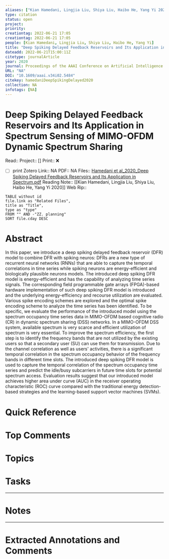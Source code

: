 ```yaml
---
aliases: ["Kian Hamedani, Lingjia Liu, Shiya Liu, Haibo He, Yang Yi 2020",]
type: citation
status: open
project: 
priority: 
creationtag: 2022-06-21 17:05
creationtag: 2022-06-21 17:05
people: [Kian Hamedani, Lingjia Liu, Shiya Liu, Haibo He, Yang Yi]
title: "Deep Spiking Delayed Feedback Reservoirs and Its Application in Spectrum Sensing of MIMO-OFDM Dynamic Spectrum Sharing"
dateadd: 2022-06-21T15:00:11Z
citetype: journalArticle
year: 2020
journal: Proceedings of the AAAI Conference on Artificial Intelligence
URL: "NA"
DOI: "10.1609/aaai.v34i02.5484"
citekey: hamedaniDeepSpikingDelayed2020
collection: NA
infotags: [NA]
---
```


# Deep Spiking Delayed Feedback Reservoirs and Its Application in Spectrum Sensing of MIMO-OFDM Dynamic Spectrum Sharing
Read:: 
Project:: []
Print::  ❌
- [ ] print 
Zotero Link:: NA
PDF:: NA
Files:: [Hamedani et al_2020_Deep Spiking Delayed Feedback Reservoirs and Its Application in Spectrum.pdf](file:///home/michaelt/Insync/m@tarlton.info/Google%20Drive/06.%20Zotero/storage/NASXSQMS/Hamedani%20et%20al_2020_Deep%20Spiking%20Delayed%20Feedback%20Reservoirs%20and%20Its%20Application%20in%20Spectrum.pdf)
Reading Note:: [[Kian Hamedani, Lingjia Liu, Shiya Liu, Haibo He, Yang Yi 2020]]
Web Rip:: 
```dataview
TABLE without id
file.link as "Related Files",
title as "Title",
type as "type"
FROM "" AND -"ZZ. planning"
SORT file.cday DESC
```

# Abstract
In this paper, we introduce a deep spiking delayed feedback reservoir (DFR) model to combine DFR with spiking neuros: DFRs are a new type of recurrent neural networks (RNNs) that are able to capture the temporal correlations in time series while spiking neurons are energy-efficient and biologically plausible neurons models. The introduced deep spiking DFR model is energy-efficient and has the capability of analyzing time series signals. The corresponding field programmable gate arrays (FPGA)-based hardware implementation of such deep spiking DFR model is introduced and the underlying energy-efficiency and recourse utilization are evaluated. Various spike encoding schemes are explored and the optimal spike encoding scheme to analyze the time series has been identified. To be specific, we evaluate the performance of the introduced model using the spectrum occupancy time series data in MIMO-OFDM based cognitive radio (CR) in dynamic spectrum sharing (DSS) networks. In a MIMO-OFDM DSS system, available spectrum is very scarce and efficient utilization of spectrum is very essential. To improve the spectrum efficiency, the first step is to identify the frequency bands that are not utilized by the existing users so that a secondary user (SU) can use them for transmission. Due to the channel correlation as well as users' activities, there is a significant temporal correlation in the spectrum occupancy behavior of the frequency bands in different time slots. The introduced deep spiking DFR model is used to capture the temporal correlation of the spectrum occupancy time series and predict the idle/busy subcarriers in future time slots for potential spectrum access. Evaluation results suggest that our introduced model achieves higher area under curve (AUC) in the receiver operating characteristic (ROC) curve compared with the traditional energy detection-based strategies and the learning-based support vector machines (SVMs).

# Quick Reference


# Top Comments


# Topics


# Tasks


----
# Notes


----
# Extracted Annotations and Comments